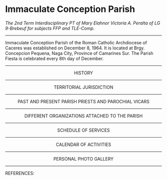 # **Immaculate Conception Parish**
*The 2nd Term Interdisciplinary PT of Mary Elahnor Victoria A. Peralta of LG 9-Brebeuf for subjects FFP and TLE-Comp.*

---

Immaculate Conception Parish of the Roman Catholic Archdiocese of Caceres was established on December 8, 1964. It is located at Brgy. Concepcion Pequena, Naga City, Province of Camarines Sur. The Parish Fiesta is celebrated every 8th day of December. 

---
<p align="center">
 HISTORY


 ---
 <p align="center">
  TERRITORIAL JURISDICTION


---
<p align="center">
 PAST AND PRESENT PARISH PRIESTS AND PAROCHIAL VICARS


---
<p align="center">
 DIFFERENT ORGANIZATIONS ATTACHED TO THE PARISH


---
<p align="center">
 SCHEDULE OF SERVICES


---
<p align="center">
 CALENDAR OF ACTIVITIES


---
<p align="center">
 PERSONAL PHOTO GALLERY


---

REFERENCES: 
